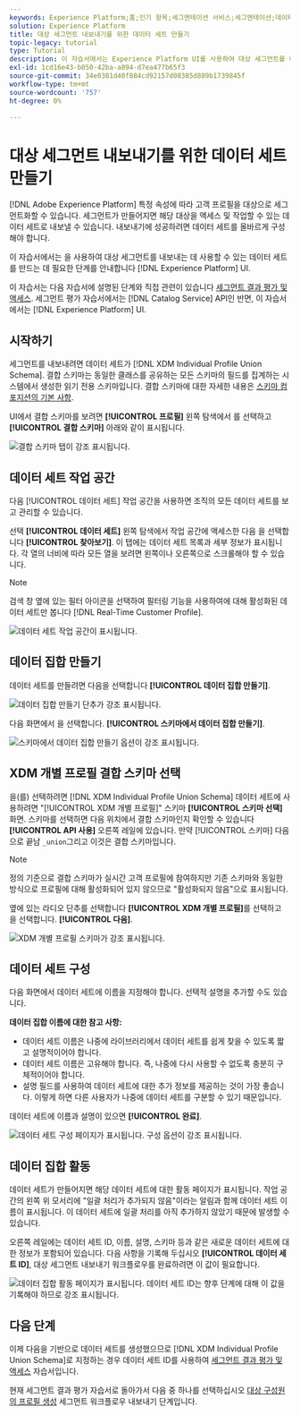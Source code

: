 ```yaml
---
keywords: Experience Platform;홈;인기 항목;세그멘테이션 서비스;세그멘테이션;데이터 세트 만들기;대상 세그먼트 내보내기;세그먼트 내보내기;
solution: Experience Platform
title: 대상 세그먼트 내보내기를 위한 데이터 세트 만들기
topic-legacy: tutorial
type: Tutorial
description: 이 자습서에서는 Experience Platform UI를 사용하여 대상 세그먼트를 내보내는 데 사용할 수 있는 데이터 세트를 만드는 데 필요한 단계를 안내합니다.
exl-id: 1cd16e43-b050-42ba-a894-d7ea477b65f3
source-git-commit: 34e0381d40f884cd92157d08385d889b1739845f
workflow-type: tm+mt
source-wordcount: '757'
ht-degree: 0%

---
```


# 대상 세그먼트 내보내기를 위한 데이터 세트 만들기

[!DNL Adobe Experience Platform] 특정 속성에 따라 고객 프로필을 대상으로 세그먼트화할 수 있습니다. 세그먼트가 만들어지면 해당 대상을 액세스 및 작업할 수 있는 데이터 세트로 내보낼 수 있습니다. 내보내기에 성공하려면 데이터 세트를 올바르게 구성해야 합니다.

이 자습서에서는 을 사용하여 대상 세그먼트를 내보내는 데 사용할 수 있는 데이터 세트를 만드는 데 필요한 단계를 안내합니다 [!DNL Experience Platform] UI.

이 자습서는 다음 자습서에 설명된 단계와 직접 관련이 있습니다 [세그먼트 결과 평가 및 액세스](./evaluate-a-segment.md). 세그먼트 평가 자습서에서는 [!DNL Catalog Service] API인 반면, 이 자습서에서는 [!DNL Experience Platform] UI.

## 시작하기

세그먼트를 내보내려면 데이터 세트가 [!DNL XDM Individual Profile Union Schema]. 결합 스키마는 동일한 클래스를 공유하는 모든 스키마의 필드를 집계하는 시스템에서 생성한 읽기 전용 스키마입니다. 결합 스키마에 대한 자세한 내용은 [스키마 컴포지션의 기본 사항](../../xdm/schema/composition.md#union).

UI에서 결합 스키마를 보려면 **[!UICONTROL 프로필]** 왼쪽 탐색에서 를 선택하고 **[!UICONTROL 결합 스키마]** 아래와 같이 표시됩니다.

![결합 스키마 탭이 강조 표시됩니다.](../images/tutorials/segment-export-dataset/union.png)

## 데이터 세트 작업 공간

다음 [!UICONTROL 데이터 세트] 작업 공간을 사용하면 조직의 모든 데이터 세트를 보고 관리할 수 있습니다.

선택 **[!UICONTROL 데이터 세트]** 왼쪽 탐색에서 작업 공간에 액세스한 다음 을 선택합니다 **[!UICONTROL 찾아보기]**. 이 탭에는 데이터 세트 목록과 세부 정보가 표시됩니다. 각 열의 너비에 따라 모든 열을 보려면 왼쪽이나 오른쪽으로 스크롤해야 할 수 있습니다.

>[!NOTE]
>
>검색 창 옆에 있는 필터 아이콘을 선택하여 필터링 기능을 사용하여에 대해 활성화된 데이터 세트만 봅니다 [!DNL Real-Time Customer Profile].

![데이터 세트 작업 공간이 표시됩니다.](../images/tutorials/segment-export-dataset/browse.png)

## 데이터 집합 만들기

데이터 세트를 만들려면 다음을 선택합니다 **[!UICONTROL 데이터 집합 만들기]**.

![데이터 집합 만들기 단추가 강조 표시됩니다.](../images/tutorials/segment-export-dataset/create-dataset.png)

다음 화면에서 을 선택합니다. **[!UICONTROL 스키마에서 데이터 집합 만들기]**.

![스키마에서 데이터 집합 만들기 옵션이 강조 표시됩니다.](../images/tutorials/segment-export-dataset/create-from-schema.png)

## XDM 개별 프로필 결합 스키마 선택

을(를) 선택하려면 [!DNL XDM Individual Profile Union Schema] 데이터 세트에 사용하려면 &quot;[!UICONTROL XDM 개별 프로필]&quot; 스키마 **[!UICONTROL 스키마 선택]** 화면. 스키마를 선택하면 다음 위치에서 결합 스키마인지 확인할 수 있습니다 **[!UICONTROL API 사용]** 오른쪽 레일에 있습니다. 만약 [!UICONTROL 스키마] 다음으로 끝남 `_union`그리고 이것은 결합 스키마입니다.

>[!NOTE]
>
>정의 기준으로 결합 스키마가 실시간 고객 프로필에 참여하지만 기존 스키마와 동일한 방식으로 프로필에 대해 활성화되어 있지 않으므로 &quot;활성화되지 않음&quot;으로 표시됩니다.

옆에 있는 라디오 단추를 선택합니다 **[!UICONTROL XDM 개별 프로필]**&#x200B;를 선택하고 을 선택합니다. **[!UICONTROL 다음]**.

![XDM 개별 프로필 스키마가 강조 표시됩니다.](../images/tutorials/segment-export-dataset/select-schema.png)

## 데이터 세트 구성

다음 화면에서 데이터 세트에 이름을 지정해야 합니다. 선택적 설명을 추가할 수도 있습니다.

**데이터 집합 이름에 대한 참고 사항:**

* 데이터 세트 이름은 나중에 라이브러리에서 데이터 세트를 쉽게 찾을 수 있도록 짧고 설명적이어야 합니다.
* 데이터 세트 이름은 고유해야 합니다. 즉, 나중에 다시 사용할 수 없도록 충분히 구체적이어야 합니다.
* 설명 필드를 사용하여 데이터 세트에 대한 추가 정보를 제공하는 것이 가장 좋습니다. 이렇게 하면 다른 사용자가 나중에 데이터 세트를 구분할 수 있기 때문입니다.

데이터 세트에 이름과 설명이 있으면 **[!UICONTROL 완료]**.

![데이터 세트 구성 페이지가 표시됩니다. 구성 옵션이 강조 표시됩니다.](../images/tutorials/segment-export-dataset/configure-dataset.png)

## 데이터 집합 활동

데이터 세트가 만들어지면 해당 데이터 세트에 대한 활동 페이지가 표시됩니다. 작업 공간의 왼쪽 위 모서리에 &quot;일괄 처리가 추가되지 않음&quot;이라는 알림과 함께 데이터 세트 이름이 표시됩니다. 이 데이터 세트에 일괄 처리를 아직 추가하지 않았기 때문에 발생할 수 있습니다.

오른쪽 레일에는 데이터 세트 ID, 이름, 설명, 스키마 등과 같은 새로운 데이터 세트에 대한 정보가 포함되어 있습니다. 다음 사항을 기록해 두십시오 **[!UICONTROL 데이터 세트 ID]**, 대상 세그먼트 내보내기 워크플로우를 완료하려면 이 값이 필요합니다.

![데이터 집합 활동 페이지가 표시됩니다. 데이터 세트 ID는 향후 단계에 대해 이 값을 기록해야 하므로 강조 표시됩니다.](../images/tutorials/segment-export-dataset/activity.png)

## 다음 단계

이제 다음을 기반으로 데이터 세트를 생성했으므로 [!DNL XDM Individual Profile Union Schema]로 지정하는 경우 데이터 세트 ID를 사용하여 [세그먼트 결과 평가 및 액세스](./evaluate-a-segment.md) 자습서입니다.

현재 세그먼트 결과 평가 자습서로 돌아가서 다음 중 하나를 선택하십시오 [대상 구성원의 프로필 생성](./evaluate-a-segment.md#generate-profiles) 세그먼트 워크플로우 내보내기 단계입니다.
